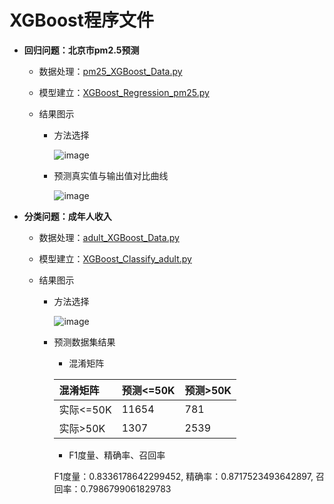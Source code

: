 # XGBoost程序文件

  + **回归问题：北京市pm2.5预测**
  
     + 数据处理：[pm25_XGBoost_Data.py](https://github.com/Anfany/Machine-Learning-for-Beginner-by-Python3/blob/master/Boosting/XGBoost/pm25_XGBoost_Data.py)
     
     + 模型建立：[XGBoost_Regression_pm25.py](https://github.com/Anfany/Machine-Learning-for-Beginner-by-Python3/blob/master/Boosting/XGBoost/XGBoost_Regression_pm25.py)
     
     + 结果图示
     
         * 方法选择
       
           ![image](https://github.com/Anfany/Machine-Learning-for-Beginner-by-Python3/blob/master/Boosting/XGBoost/XGBoost_pm25.jpg) 
  
        * 预测真实值与输出值对比曲线 
     
           ![image](https://github.com/Anfany/Machine-Learning-for-Beginner-by-Python3/blob/master/Boosting/XGBoost/duibi.jpg)
         
 
  
  + **分类问题：成年人收入**
    
     + 数据处理：[adult_XGBoost_Data.py](https://github.com/Anfany/Machine-Learning-for-Beginner-by-Python3/blob/master/Boosting/XGBoost/adult_XGBoost_Data.py)
     
     + 模型建立：[XGBoost_Classify_adult.py](https://github.com/Anfany/Machine-Learning-for-Beginner-by-Python3/blob/master/Boosting/XGBoost/XGBoost_Classify_adult.py)
     
     + 结果图示
     
         * 方法选择
       
           ![image](https://github.com/Anfany/Machine-Learning-for-Beginner-by-Python3/blob/master/Boosting/GBDT/ada_adult1.jpg) 
  
        * 预测数据集结果
        
           * 混淆矩阵
   
           |  混淆矩阵 | 预测<=50K | 预测>50K |
           |:-------|:-------|:-------|
           | 实际<=50K |   11654 |   781   |
           |  实际>50K |    1307 |   2539  |

           
           * F1度量、精确率、召回率
           
           F1度量：0.8336178642299452, 精确率：0.8717523493642897, 召回率：0.7986799061829783
